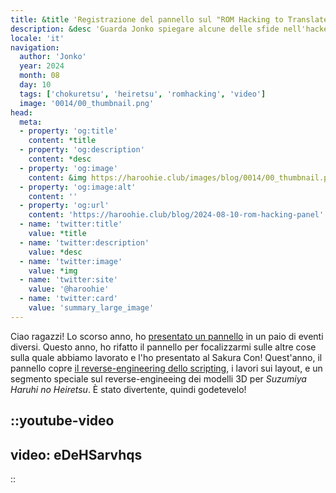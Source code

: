 ```yaml
---
title: &title 'Registrazione del pannello sul "ROM Hacking to Translate a Video Game: Ricaricato" 2024 rilasciata'
description: &desc 'Guarda Jonko spiegare alcune delle sfide nell'hackerare Chokuretsu & Heiretsu ad un pubblico dal vivo al Sakura Con 2024'
locale: 'it'
navigation:
  author: 'Jonko'
  year: 2024
  month: 08
  day: 10
  tags: ['chokuretsu', 'heiretsu', 'romhacking', 'video']
  image: '0014/00_thumbnail.png'
head:
  meta:
  - property: 'og:title'
    content: *title
  - property: 'og:description'
    content: *desc
  - property: 'og:image'
    content: &img https://haroohie.club/images/blog/0014/00_thumbnail.png
  - property: 'og:image:alt'
    content: ''
  - property: 'og:url'
    content: 'https://haroohie.club/blog/2024-08-10-rom-hacking-panel'
  - name: 'twitter:title'
    value: *title
  - name: 'twitter:description'
    value: *desc
  - name: 'twitter:image'
    value: *img
  - name: 'twitter:site'
    value: '@haroohie'
  - name: 'twitter:card'
    value: 'summary_large_image'
---
```


Ciao ragazzi! Lo scorso anno, ho [presentato un pannello](2024-01-24-rom-hacking-panel) in un paio di eventi diversi. Questo anno, ho rifatto il pannello per focalizzarmi sulle altre cose sulla quale abbiamo lavorato e l'ho presentato al Sakura Con! Quest'anno, il pannello copre [il reverse-engineering dello scripting](2024-03-13-chokuretsu-event-files), i lavori sui layout, e un segmento speciale sul reverse-engineeing dei modelli 3D per *Suzumiya Haruhi no Heiretsu*. È stato divertente, quindi godetevelo!

::youtube-video
----
video: eDeHSarvhqs
----
::
